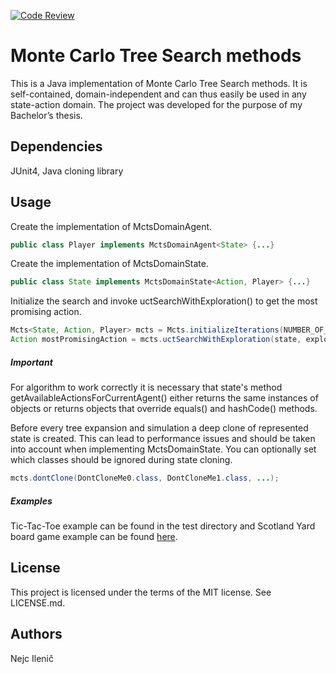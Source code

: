 [![Code Review](http://www.zomis.net/codereview/shield/?qid=105009)](http://codereview.stackexchange.com/q/105009/75814)

# Monte Carlo Tree Search methods
This is a Java implementation of Monte Carlo Tree Search methods. It is self-contained, domain-independent and can thus easily be used in any state-action domain. The project was developed for the purpose of my Bachelor’s thesis.

## Dependencies
JUnit4, Java cloning library

## Usage
Create the implementation of MctsDomainAgent.
```java
public class Player implements MctsDomainAgent<State> {...}
```
Create the implementation of MctsDomainState.
```java
public class State implements MctsDomainState<Action, Player> {...}
```
Initialize the search and invoke uctSearchWithExploration() to get the most promising action.
```java
Mcts<State, Action, Player> mcts = Mcts.initializeIterations(NUMBER_OF_ITERATIONS);
Action mostPromisingAction = mcts.uctSearchWithExploration(state, explorationParameter);
```

##### Important
For algorithm to work correctly it is necessary that state's method getAvailableActionsForCurrentAgent() either returns the same instances of objects or returns objects that override equals() and hashCode() methods.

Before every tree expansion and simulation a deep clone of represented state is created. This can lead to performance issues and should be taken into account when implementing MctsDomainState.
You can optionally set which classes should be ignored during state cloning.
```java
mcts.dontClone(DontCloneMe0.class, DontCloneMe1.class, ...);
```

##### Examples
Tic-Tac-Toe example can be found in the test directory and Scotland Yard board game example can be found [here](https://github.com/nejc92/scotland-yard).

## License
This project is licensed under the terms of the MIT license. See LICENSE.md.

## Authors
Nejc Ilenič
